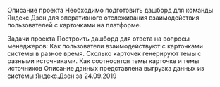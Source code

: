 
Описание проекта
Необходимо подготовить дашборд для команды Яндекс.Дзен для оперативного отслеживания взаимодействия пользователей с карточками на платформе.

Задачи проекта
Построить дашборд для ответа на вопросы менеджеров:
Как пользователи взаимодействуют с карточками системы в разное время.
Сколько карточек генерируют темы с разными источниками.
Как соотносятся темы карточке и темы источников
Описание данных
представлена выгрузка данных из системы Яндекс.Дзен за 24.09.2019
